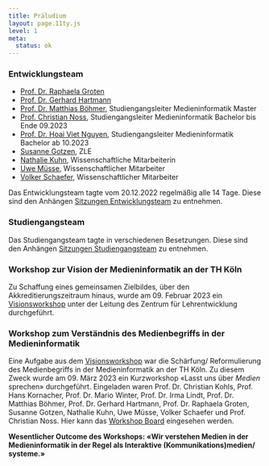 ```yaml
---
title: Präludium
layout: page.11ty.js
level: 1
meta:
  status: ok
---
```


### Entwicklungsteam
- [Prof. Dr. Raphaela Groten](https://www.th-koeln.de/personen/raphaela.groten/)
- [Prof. Dr. Gerhard Hartmann](https://www.th-koeln.de/personen/gerhard.hartmann/)
- [Prof. Dr. Matthias Böhmer](https://www.th-koeln.de/personen/matthias.boehmer/), Studiengangsleiter Medieninformatik Master
- [Prof. Christian Noss](https://www.th-koeln.de/personen/christian.noss/), Studiengangsleiter Medieninformatik Bachelor bis Ende 09.2023
- [Prof. Dr. Hoai Viet Nguyen](https://www.th-koeln.de/personen/viet.nguyen/), Studiengangsleiter Medieninformatik Bachelor ab 10.2023
- [Susanne Gotzen](https://www.th-koeln.de/personen/susanne.gotzen/), ZLE
- [Nathalie Kuhn](https://www.th-koeln.de/personen/nathalie_michelle_severine.kuhn/), Wissenschaftliche Mitarbeiterin
- [Uwe Müsse](https://www.th-koeln.de/personen/uwe.muesse/), Wissenschaftlicher Mitarbeiter
- [Volker Schaefer](https://www.th-koeln.de/personen/volker.schaefer/), Wissenschaftlicher Mitarbeiter

Das Entwicklungsteam tagte vom 20.12.2022 regelmäßig alle 14 Tage. Diese sind den Anhängen [Sitzungen Entwicklungsteam](#sitzungen-entwicklungsteam) zu entnehmen.

### Studiengangsteam
Das Studiengangsteam tagte in verschiedenen Besetzungen. Diese sind den Anhängen [Sitzungen Studiengangsteam](#sitzungen-studiengangsteam) zu entnehmen.

### Workshop zur Vision der Medieninformatik an der TH Köln
Zu Schaffung eines gemeinsamen Zielbildes, über den Akkreditierungszeitraum hinaus, wurde am 09. Februar 2023 ein [Visionsworkshop](../visions-workshop) unter der Leitung des Zentrum für Lehrentwicklung durchgeführt.

### Workshop zum Verständnis des Medienbegriffs in der Medieninformatik 
Eine Aufgabe aus dem [Visionsworkshop](../visions-workshop) war die Schärfung/ Reformulierung des Medienbegriffs in der Medieninformatik an der TH Köln. Zu diesem Zweck wurde am 09. März 2023 ein Kurzworkshop «Lasst uns über *Medien* sprechen» durchgeführt. Eingeladen waren Prof. Dr. Christian Kohls, Prof. Hans Kornacher, Prof. Dr. Mario Winter, Prof. Dr. Irma Lindt, Prof. Dr. Matthias Böhmer, Prof. Dr. Gerhard Hartmann, Prof. Dr. Raphaela Groten, Susanne Gotzen, Nathalie Kuhn, Uwe Müsse, Volker Schaefer und Prof. Christian Noss. Hier kann das [Workshop Board](https://miro.com/app/board/uXjVPkUtR4k=/?share_link_id=44476913146) eingesehen werden.

**Wesentlicher Outcome des Workshops: «Wir verstehen Medien in der Medieninformatik in der Regel als Interaktive (Kommunikations)medien/ systeme.»**

